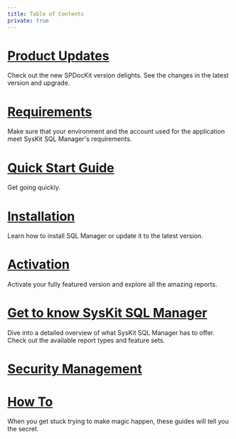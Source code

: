 ```yaml
---
title: Table of Contents
private: true
---
```


# [Product Updates](product-updates.md)
Check out the new SPDocKit version delights. See the changes in the latest version and upgrade. 
# [Requirements](requirements.md)
Make sure that your environment and the account used for the application meet SysKit SQL Manager's requirements.  
# [Quick Start Guide](quick-start-guide.md) 
Get going quickly.
# [Installation](installation.md)
Learn how to install SQL Manager or update it to the latest version. 
# [Activation](activation.md)
Activate your fully featured version and explore all the amazing reports.  
# [Get to know SysKit SQL Manager](get-to-know-sql-manager.md)
Dive into a detailed overview of what SysKit SQL Manager has to offer. Check out the available report types and feature sets. 
# [Security Management](security-management.md)
# [How To](how-to.md) 
When you get stuck trying to make magic happen, these guides will tell you the secret.

